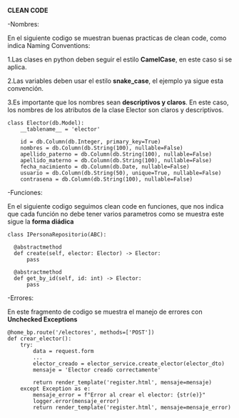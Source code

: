 **CLEAN CODE**

-Nombres:
  
  En el siguiente codigo se muestran buenas practicas de clean code, como indica Naming Conventions:
  
  1.Las clases en python deben seguir el estilo **CamelCase**, en este caso si se aplica.
  
  2.Las variables deben usar el estilo **snake_case**, el ejemplo ya sigue esta convención.
  
  3.Es importante que los nombres sean **descriptivos y claros**. En este caso, los nombres de los atributos de la clase Elector son claros y descriptivos.
  ```
  class Elector(db.Model):
      __tablename__ = 'elector'

      id = db.Column(db.Integer, primary_key=True)
      nombres = db.Column(db.String(100), nullable=False)
      apellido_paterno = db.Column(db.String(100), nullable=False)
      apellido_materno = db.Column(db.String(100), nullable=False)
      fecha_nacimiento = db.Column(db.Date, nullable=False)
      usuario = db.Column(db.String(50), unique=True, nullable=False)
      contrasena = db.Column(db.String(100), nullable=False)
  ```

-Funciones:

  En el siguiente codigo seguimos clean code en funciones, que nos indica que cada función no debe tener varios parametros como se muestra este sigue la **forma diádica**
  ```
  class IPersonaRepositorio(ABC):
    
    @abstractmethod
    def create(self, elector: Elector) -> Elector:
        pass
    
    @abstractmethod
    def get_by_id(self, id: int) -> Elector:
        pass
  ```
  
-Errores:

  En este fragmento de codigo se muestra el manejo de errores con **Unchecked Exceptions**
  ```
  @home_bp.route('/electores', methods=['POST'])
  def crear_elector():
      try:
          data = request.form
          ...
          elector_creado = elector_service.create_elector(elector_dto)
          mensaje = 'Elector creado correctamente'
  
          return render_template('register.html', mensaje=mensaje)
      except Exception as e:
          mensaje_error = f"Error al crear el elector: {str(e)}"
          logger.error(mensaje_error)
          return render_template('register.html', mensaje=mensaje_error)
  ```

  

